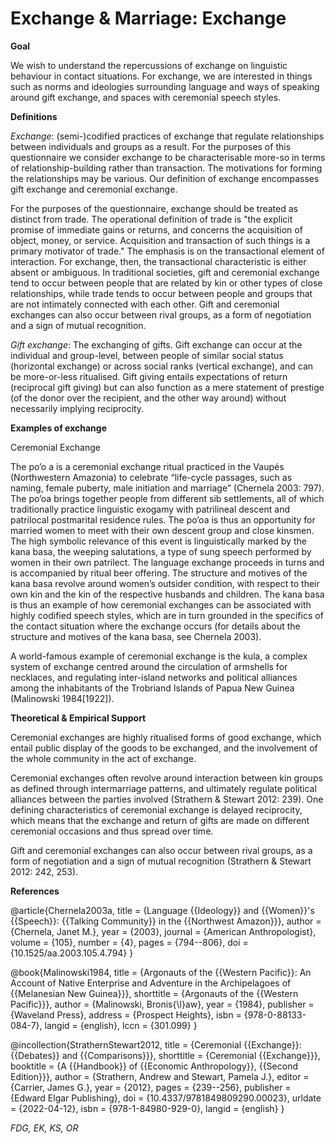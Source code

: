 # Exchange & Marriage: Exchange
	

**Goal**


We wish to understand the repercussions of exchange on linguistic behaviour in contact situations. For exchange, we are interested in things such as norms and ideologies surrounding language and ways of speaking around gift exchange, and spaces with ceremonial speech styles.


**Definitions**

_Exchange_: (semi-)codified practices of exchange that regulate relationships between individuals and groups as a result. For the purposes of this questionnaire we consider exchange to be characterisable more-so in terms of relationship-building rather than transaction. The motivations for forming the relationships may be various. Our definition of exchange encompasses gift exchange and ceremonial exchange. 

For the purposes of the questionnaire, exchange should be treated as distinct from trade. The operational definition of trade is "the explicit promise of immediate gains or returns, and concerns the acquisition of object, money, or service. Acquisition and transaction of such things is a primary motivator of trade." The emphasis is on the transactional element of interaction. For exchange, then, the transactional characteristic is either absent or ambiguous. In traditional societies, gift and ceremonial exchange tend to occur between people that are related by kin or other types of close relationships, while trade tends to occur between people and groups that are not intimately connected with each other. Gift and ceremonial exchanges can also occur between rival groups, as a form of negotiation and a sign of mutual recognition.

_Gift exchange_: The exchanging of gifts. Gift exchange can occur at the individual and group-level, between people of similar social status (horizontal exchange) or across social ranks (vertical exchange), and can be more-or-less ritualised. Gift giving entails expectations of return (reciprocal gift giving) but can also function as a mere statement of prestige (of the donor over the recipient, and the other way around) without necessarily implying reciprocity. 


**Examples of exchange**

Ceremonial Exchange

The po’o a is a ceremonial exchange ritual practiced in the Vaupés (Northwestern Amazonia) to celebrate “life-cycle passages, such as naming, female puberty, male initiation and marriage” (Chernela 2003: 797). The po’oa brings together people from different sib settlements, all of which traditionally practice linguistic exogamy with patrilineal descent and patrilocal postmarital residence rules. The po’oa is thus an opportunity for married women to meet with their own descent group and close kinsmen. The high symbolic relevance of this event is linguistically marked by the kana basa, the weeping salutations, a type of sung speech performed by women in their own patrilect. The language exchange proceeds in turns and is accompanied by ritual beer offering. The structure and motives of the kana basa revolve around women’s outsider condition, with respect to their own kin and the kin of the respective husbands and children. The kana basa is thus an example of how ceremonial exchanges can be associated with highly codified speech styles, which are in turn grounded in the specifics of the contact situation where the exchange occurs (for details about the structure and motives of the kana basa, see Chernela 2003). 

A world-famous example of ceremonial exchange is the kula, a complex system of exchange centred around the circulation of armshells for necklaces, and regulating inter-island networks and political alliances among the inhabitants of the Trobriand Islands of Papua New Guinea (Malinowski 1984[1922]).


**Theoretical & Empirical Support**

Ceremonial exchanges are highly ritualised forms of good exchange, which entail public display of the goods to be exchanged, and the involvement of the whole community in the act of exchange.

Ceremonial exchanges often revolve around interaction between kin groups as defined through intermarriage patterns, and ultimately regulate political alliances between the parties involved (Strathern & Stewart 2012: 239). One defining characteristics of ceremonial exchange is delayed reciprocity, which means that the exchange and return of gifts are made on different ceremonial occasions and thus spread over time.

Gift and ceremonial exchanges can also occur between rival groups, as a form of negotiation and a sign of mutual recognition (Strathern & Stewart 2012: 242, 253).


**References**

@article{Chernela2003a,
  title = {Language {{Ideology}} and {{Women}}'s {{Speech}}: {{Talking Community}} in the {{Northwest Amazon}}},
  author = {Chernela, Janet M.},
  year = {2003},
  journal = {American Anthropologist},
  volume = {105},
  number = {4},
  pages = {794--806},
  doi = {10.1525/aa.2003.105.4.794}
}

@book{Malinowski1984,
  title = {Argonauts of the {{Western Pacific}}: An Account of Native Enterprise and Adventure in the Archipelagoes of {{Melanesian New Guinea}}},
  shorttitle = {Argonauts of the {{Western Pacific}}},
  author = {Malinowski, Bronis{\l}aw},
  year = {1984},
  publisher = {Waveland Press},
  address = {Prospect Heights},
  isbn = {978-0-88133-084-7},
  langid = {english},
  lccn = {301.099}
}

@incollection{StrathernStewart2012,
  title = {Ceremonial {{Exchange}}: {{Debates}} and {{Comparisons}}},
  shorttitle = {Ceremonial {{Exchange}}},
  booktitle = {A {{Handbook}} of {{Economic Anthropology}}, {{Second Edition}}},
  author = {Strathern, Andrew and Stewart, Pamela J.},
  editor = {Carrier, James G.},
  year = {2012},
  pages = {239--256},
  publisher = {Edward Elgar Publishing},
  doi = {10.4337/9781849809290.00023},
  urldate = {2022-04-12},
  isbn = {978-1-84980-929-0},
  langid = {english}
}


_FDG, EK, KS, OR_
